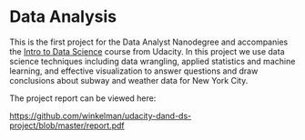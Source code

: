 # Data Analysis

This is the first project for the Data Analyst Nanodegree and accompanies the [Intro to Data Science](https://www.udacity.com/courses/ud359) course from Udacity.  In this project we use data science techniques including data wrangling, applied statistics and machine learning, and effective visualization to answer questions and draw conclusions about subway and weather data for New York City.

The project report can be viewed here:

https://github.com/winkelman/udacity-dand-ds-project/blob/master/report.pdf
